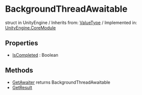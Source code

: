 # BackgroundThreadAwaitable
struct in UnityEngine
 / Inherits from: <a href="https://docs.unity3d.com/6000.1/Documentation/ScriptReference/ValueType.html">ValueType</a> / Implemented in: <a href="https://docs.unity3d.com/6000.1/Documentation/ScriptReference/UnityEngine.CoreModule.html">UnityEngine.CoreModule</a>

## Properties
- <a href="https://docs.unity3d.com/6000.1/Documentation/ScriptReference/BackgroundThreadAwaitable-IsCompleted.html">IsCompleted</a> : Boolean

## Methods
- <a href="https://docs.unity3d.com/6000.1/Documentation/ScriptReference/BackgroundThreadAwaitable.GetAwaiter.html">GetAwaiter</a> returns BackgroundThreadAwaitable
- <a href="https://docs.unity3d.com/6000.1/Documentation/ScriptReference/BackgroundThreadAwaitable.GetResult.html">GetResult</a>
